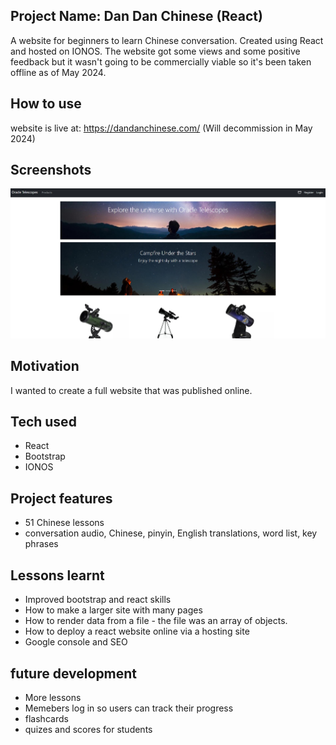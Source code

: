 ## Project Name: Dan Dan Chinese (React)  

A website for beginners to learn Chinese conversation. Created using React and hosted on IONOS. The website got some views and some positive feedback but it wasn't going to be commercially viable so it's been taken offline as of May 2024.

## How to use

website is live at: https://dandanchinese.com/ (Will decommission in May 2024)

## Screenshots
![Dan Dan Chinese screenshot](https://github.com/RN255/TelescopeShop/blob/master/wwwroot/images/oracleTelescopSs.jpg)

## Motivation

I wanted to create a full website that was published online.

## Tech used
- React
- Bootstrap
- IONOS

## Project features
- 51 Chinese lessons
- conversation audio, Chinese, pinyin, English translations, word list, key phrases

## Lessons learnt
- Improved bootstrap and react skills
- How to make a larger site with many pages
- How to render data from a file - the file was an array of objects.
- How to deploy a react website online via a hosting site
- Google console and SEO

## future development
- More lessons
- Memebers log in so users can track their progress
- flashcards
- quizes and scores for students
